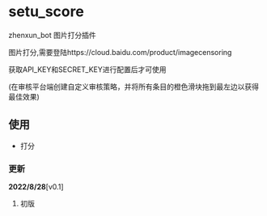 # setu_score
zhenxun_bot 图片打分插件

图片打分,需要登陆https://cloud.baidu.com/product/imagecensoring

获取API_KEY和SECRET_KEY进行配置后才可使用

(在审核平台端创建自定义审核策略，并将所有条目的橙色滑块拖到最左边以获得最佳效果)

## 使用

- 打分 

### 更新
**2022/8/28**[v0.1]

1. 初版
